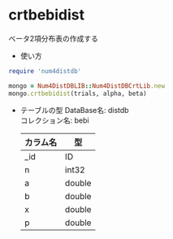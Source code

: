 crtbebidist
===========
ベータ2項分布表の作成する

* 使い方

```ruby
require 'num4distdb'

mongo = Num4DistDBLIB::Num4DistDBCrtLib.new
mongo.crtbebidist(trials, alpha, beta)
```

* テーブルの型
  DataBase名: distdb  
  コレクション名: bebi  

  |カラム名|型     |
  |--------|------|
  |_id     |ID    |
  |n       |int32 |
  |a       |double|
  |b       |double|
  |x       |double|
  |p       |double|

